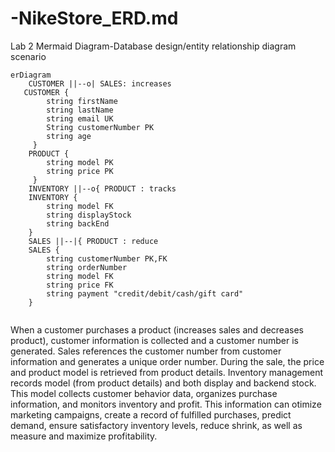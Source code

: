 # -NikeStore_ERD.md
Lab 2 Mermaid Diagram-Database design/entity relationship diagram scenario

```mermaid
erDiagram
    CUSTOMER ||--o| SALES: increases
   CUSTOMER {
        string firstName
        string lastName 
        string email UK
        String customerNumber PK
        string age 
     }
    PRODUCT {
        string model PK
        string price PK
     }
    INVENTORY ||--o{ PRODUCT : tracks 
    INVENTORY {
        string model FK
        string displayStock
        string backEnd
    }
    SALES ||--|{ PRODUCT : reduce
    SALES {
        string customerNumber PK,FK
        string orderNumber
        string model FK
        string price FK
        string payment "credit/debit/cash/gift card"
    }
        
```

When a customer purchases a product (increases sales and decreases product), customer information is collected and a customer number is generated. Sales references the customer number from customer information and generates a unique order number. During the sale, the price and product model is retrieved from product details. Inventory management records model (from product details) and both display and backend stock. This model collects customer behavior data, organizes purchase information, and monitors inventory and profit. This information can otimize marketing campaigns, create a record of fulfilled purchases, predict demand, ensure satisfactory inventory levels, reduce shrink, as well as measure and maximize profitability. 
